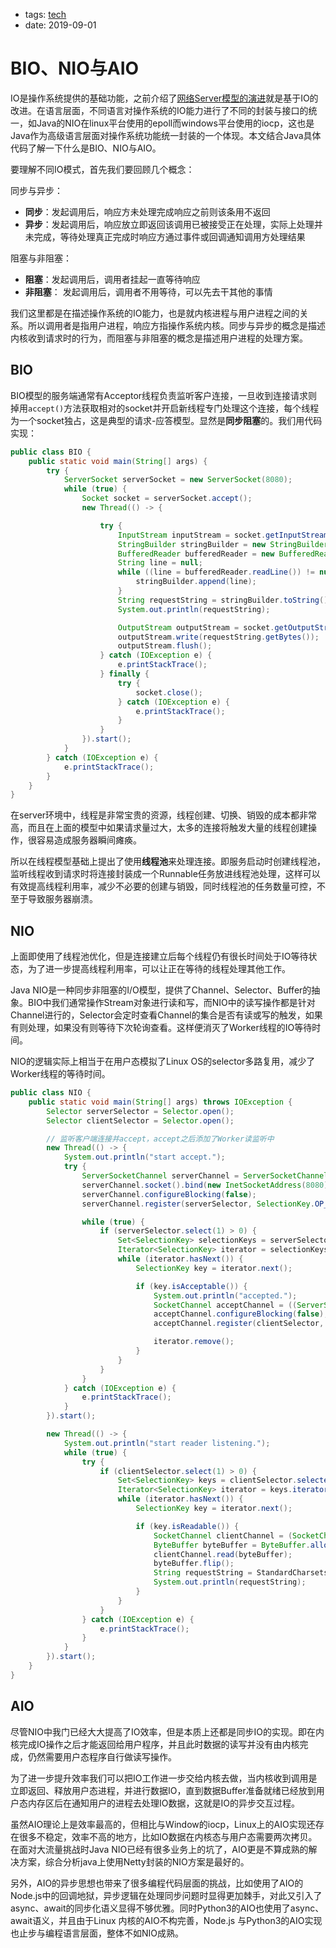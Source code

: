 - tags: [tech](/tags.md#tech)
- date: 2019-09-01

# BIO、NIO与AIO

IO是操作系统提供的基础功能，之前介绍了[网络Server模型的演进](/2017/09/28/http-server-model/)就是基于IO的改进。在语言层面，不同语言对操作系统的IO能力进行了不同的封装与接口的统一，如Java的NIO在linux平台使用的epoll而windows平台使用的iocp，这也是Java作为高级语言层面对操作系统功能统一封装的一个体现。本文结合Java具体代码了解一下什么是BIO、NIO与AIO。

要理解不同IO模式，首先我们要回顾几个概念：

同步与异步：

- **同步**：发起调用后，响应方未处理完成响应之前则该条用不返回
- **异步**：发起调用后，响应放立即返回该调用已被接受正在处理，实际上处理并未完成，等待处理真正完成时响应方通过事件或回调通知调用方处理结果

阻塞与非阻塞：

- **阻塞**：发起调用后，调用者挂起一直等待响应
- **非阻塞**： 发起调用后，调用者不用等待，可以先去干其他的事情

我们这里都是在描述操作系统的IO能力，也是就内核进程与用户进程之间的关系。所以调用者是指用户进程，响应方指操作系统内核。同步与异步的概念是描述内核收到请求时的行为，而阻塞与非阻塞的概念是描述用户进程的处理方案。

## BIO

BIO模型的服务端通常有Acceptor线程负责监听客户连接，一旦收到连接请求则掉用`accept()`方法获取相对的socket并开启新线程专门处理这个连接，每个线程为一个socket独占，这是典型的请求-应答模型。显然是**同步阻塞**的。我们用代码实现：

```java
public class BIO {
    public static void main(String[] args) {
        try {
            ServerSocket serverSocket = new ServerSocket(8080);
            while (true) {
                Socket socket = serverSocket.accept();
                new Thread(() -> {

                    try {
                        InputStream inputStream = socket.getInputStream();
                        StringBuilder stringBuilder = new StringBuilder();
                        BufferedReader bufferedReader = new BufferedReader(new InputStreamReader(inputStream));
                        String line = null;
                        while ((line = bufferedReader.readLine()) != null) {
                            stringBuilder.append(line);
                        }
                        String requestString = stringBuilder.toString();
                        System.out.println(requestString);

                        OutputStream outputStream = socket.getOutputStream();
                        outputStream.write(requestString.getBytes());
                        outputStream.flush();
                    } catch (IOException e) {
                        e.printStackTrace();
                    } finally {
                        try {
                            socket.close();
                        } catch (IOException e) {
                            e.printStackTrace();
                        }
                    }
                }).start();
            }
        } catch (IOException e) {
            e.printStackTrace();
        }
    }
}

```

在server环境中，线程是非常宝贵的资源，线程创建、切换、销毁的成本都非常高，而且在上面的模型中如果请求量过大，太多的连接将触发大量的线程创建操作，很容易造成服务器瞬间瘫痪。

所以在线程模型基础上提出了使用**线程池**来处理连接。即服务启动时创建线程池，监听线程收到请求时将连接封装成一个Runnable任务放进线程池处理，这样可以有效提高线程利用率，减少不必要的创建与销毁，同时线程池的任务数量可控，不至于导致服务器崩溃。

## NIO

上面即使用了线程池优化，但是连接建立后每个线程仍有很长时间处于IO等待状态，为了进一步提高线程利用率，可以让正在等待的线程处理其他工作。

Java NIO是一种同步非阻塞的I/O模型，提供了Channel、Selector、Buffer的抽象。BIO中我们通常操作Stream对象进行读和写，而NIO中的读写操作都是针对Channel进行的，Selector会定时查看Channel的集合是否有读或写的触发，如果有则处理，如果没有则等待下次轮询查看。这样便消灭了Worker线程的IO等待时间。

NIO的逻辑实际上相当于在用户态模拟了Linux OS的selector多路复用，减少了Worker线程的等待时间。

```java
public class NIO {
    public static void main(String[] args) throws IOException {
        Selector serverSelector = Selector.open();
        Selector clientSelector = Selector.open();

        // 监听客户端连接并accept，accept之后添加了Worker读监听中
        new Thread(() -> {
            System.out.println("start accept.");
            try {
                ServerSocketChannel serverChannel = ServerSocketChannel.open();
                serverChannel.socket().bind(new InetSocketAddress(8080));
                serverChannel.configureBlocking(false);
                serverChannel.register(serverSelector, SelectionKey.OP_ACCEPT);

                while (true) {
                    if (serverSelector.select(1) > 0) {
                        Set<SelectionKey> selectionKeys = serverSelector.selectedKeys();
                        Iterator<SelectionKey> iterator = selectionKeys.iterator();
                        while (iterator.hasNext()) {
                            SelectionKey key = iterator.next();

                            if (key.isAcceptable()) {
                                System.out.println("accepted.");
                                SocketChannel acceptChannel = ((ServerSocketChannel) key.channel()).accept();
                                acceptChannel.configureBlocking(false);
                                acceptChannel.register(clientSelector, SelectionKey.OP_READ);

                                iterator.remove();
                            }
                        }
                    }
                }
            } catch (IOException e) {
                e.printStackTrace();
            }
        }).start();

        new Thread(() -> {
            System.out.println("start reader listening.");
            while (true) {
                try {
                    if (clientSelector.select(1) > 0) {
                        Set<SelectionKey> keys = clientSelector.selectedKeys();
                        Iterator<SelectionKey> iterator = keys.iterator();
                        while (iterator.hasNext()) {
                            SelectionKey key = iterator.next();

                            if (key.isReadable()) {
                                SocketChannel clientChannel = (SocketChannel) key.channel();
                                ByteBuffer byteBuffer = ByteBuffer.allocate(1024);
                                clientChannel.read(byteBuffer);
                                byteBuffer.flip();
                                String requestString = StandardCharsets.UTF_8.decode(byteBuffer).toString();
                                System.out.println(requestString);
                            }
                        }
                    }
                } catch (IOException e) {
                    e.printStackTrace();
                }
            }
        }).start();
    }
}

```

## AIO

尽管NIO中我门已经大大提高了IO效率，但是本质上还都是同步IO的实现。即在内核完成IO操作之后才能返回给用户程序，并且此时数据的读写并没有由内核完成，仍然需要用户态程序自行做读写操作。

为了进一步提升效率我们可以把IO工作进一步交给内核去做，当内核收到调用是立即返回、释放用户态进程，并进行数据IO，直到数据Buffer准备就绪已经放到用户态内存区后在通知用户的进程去处理IO数据，这就是IO的异步交互过程。

虽然AIO理论上是效率最高的，但相比与Window的iocp，Linux上的AIO实现还存在很多不稳定，效率不高的地方，比如IO数据在内核态与用户态需要两次拷贝。在面对大流量挑战时Java NIO已经有很多业务上的坑了，AIO更是不算成熟的解决方案，综合分析java上使用Netty封装的NIO方案是最好的。

另外，AIO的异步思想也带来了很多编程代码层面的挑战，比如使用了AIO的Node.js中的回调地狱，异步逻辑在处理同步问题时显得更加棘手，对此又引入了async、await的同步化语义显得不够优雅。同时Python3的AIO也使用了async、await语义，并且由于Linux 内核的AIO不构完善，Node.js 与Python3的AIO实现也止步与编程语言层面，整体不如NIO成熟。